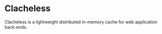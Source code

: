 # Clacheless

Clacheless is a lightweight distributed in-memory cache for web application back-ends.
